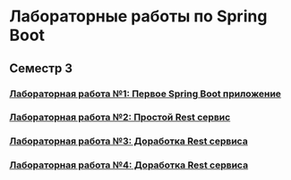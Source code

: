 # Лабораторные работы по Spring Boot


## Семестр 3

### [Лабораторная работа №1: Первое Spring Boot приложение](https://github.com/AMaslyakov/LabsJava/tree/main/projects/lab1/src/main/java/com/example/lab1)
### [Лабораторная работа №2: Простой Rest сервис](https://github.com/AMaslyakov/LabsJava/tree/main/projects/lab2)
### [Лабораторная работа №3: Доработка Rest сервиса](https://github.com/AMaslyakov/LabsJava/tree/main/projects/lab3)
### [Лабораторная работа №4: Доработка Rest сервиса](https://github.com/AMaslyakov/LabsJava/tree/main/projects/lab4)
